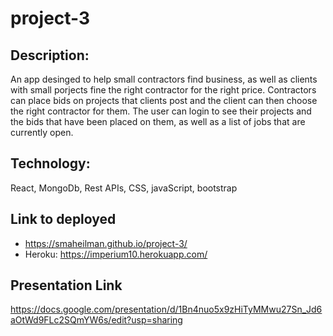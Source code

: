 # project-3

## Description:
An app desinged to help small contractors find business, as well as clients with small porjects fine the right contractor for the right price. Contractors can place bids on projects that clients post and the client can then choose the right contractor for them. The user can login to see their projects and the bids that have been placed on them, as well as a list of jobs that are currently open.

## Technology:
React, MongoDb, Rest APIs, CSS, javaScript, bootstrap

## Link to deployed
* https://smaheilman.github.io/project-3/
* Heroku: https://imperium10.herokuapp.com/

## Presentation Link
https://docs.google.com/presentation/d/1Bn4nuo5x9zHiTyMMwu27Sn_Jd6aOtWd9FLc2SQmYW6s/edit?usp=sharing
